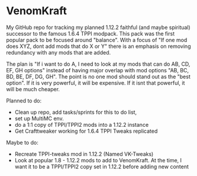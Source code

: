 # VenomKraft
My GitHub repo for tracking my planned 1.12.2 faithful (and maybe spiritual) successor to the famous 1.6.4 TPPI modpack. This pack was the first popular pack to be focused around "balance". With a focus of "If one mod does XYZ, dont add mods that do X or Y" there is an emphasis on removing redundancy with any mods that are added. 

The plan is "If i want to do A, I need to look at my mods that can do AB, CD, EF, GH options" instead of having major overlap with mod options "AB, BC, BD, BE, DF, DG, GH". The point is no one mod should stand out as the "best option". If it is very powerful, it will be expensive. If it isnt that powerful, it will be much cheaper.

Planned to do:
* Clean up repo, add tasks/sprints for this to do list, 
* set up MultiMC env.
* do a 1:1 copy of TPPI/TPPI2 mods into a 1.12.2 instance 
* Get Crafttweaker working for 1.6.4 TPPI Tweaks replicated


Maybe to do:
* Recreate TPPI-tweaks mod in 1.12.2 (Named VK-Tweaks)
* Look at popular 1.8 - 1.12.2 mods to add to VenomKraft. At the time, I want it to be a TPPI/TPPI2 copy set in 1.12.2 before adding new content
